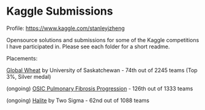 # Kaggle Submissions

Profile: https://www.kaggle.com/stanleyjzheng

Opensource solutions and submissions for some of the Kaggle competitions I have participated in. Please see each folder for a short readme.

Placements:

[Global Wheat](https://www.kaggle.com/c/global-wheat-detection) by University of Saskatchewan - 74th out of 2245 teams (Top 3%, Silver medal)

(ongoing) [OSIC Pulmonary Fibrosis Progression](https://www.kaggle.com/c/osic-pulmonary-fibrosis-progression) - 126th out of 1333 teams

(ongoing) [Halite](https://www.kaggle.com/c/halite) by Two Sigma - 62nd out of 1088 teams
